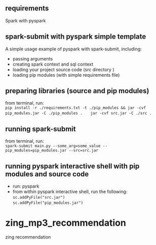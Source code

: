 
## requirements  
Spark with pyspark

## spark-submit with pyspark simple template
A simple usage example of pyspark with spark-submit, including:  
- passing arguments
- creating spark context and sql context
- loading your project source code (src directory )
- loading pip modules (with simple requirements file) 


## preparing libraries (source and pip modules)
from terminal, run:  
```pip install -r ./requirements.txt -t ./pip_modules && jar -cvf pip_modules.jar -C ./pip_modules .   ```
```jar -cvf src.jar -C ./src .   ```

## running spark-submit
from terminal, run:  
```spark-submit main.py --some_arg=some_value --pip_modules=pip_modules.jar --src=src.jar  ```


## running pyspark interactive shell with pip modules and source code
- run: pyspark
- from within pyspark interactive shell, run the following:   
```sc.addPyFile("src.jar")```   
```sc.addPyFile("pip_modules.jar")```   
# zing_mp3_recommendation
zing recommendation
# 
